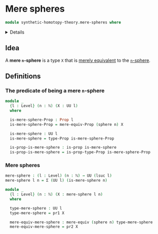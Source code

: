 # Mere spheres

```agda
module synthetic-homotopy-theory.mere-spheres where
```

<details></summary>Imports</summary>

```agda
open import elementary-number-theory.natural-numbers

open import foundation.dependent-pair-types
open import foundation.mere-equivalences
open import foundation.propositions
open import foundation.universe-levels

open import synthetic-homotopy-theory.spheres
```

</details>

## Idea

A **mere `n`-sphere** is a type `X` that is
[merely equivalent](foundation.mere-equivalences.md) to the
[`n`-sphere](synthetic-homotopy-theory.spheres.md).

## Definitions

### The predicate of being a mere `n`-sphere

```agda
module _
  {l : Level} (n : ℕ) (X : UU l)
  where

  is-mere-sphere-Prop : Prop l
  is-mere-sphere-Prop = mere-equiv-Prop (sphere n) X

  is-mere-sphere : UU l
  is-mere-sphere = type-Prop is-mere-sphere-Prop

  is-prop-is-mere-sphere : is-prop is-mere-sphere
  is-prop-is-mere-sphere = is-prop-type-Prop is-mere-sphere-Prop
```

### Mere spheres

```agda
mere-sphere : (l : Level) (n : ℕ) → UU (lsuc l)
mere-sphere l n = Σ (UU l) (is-mere-sphere n)

module _
  {l : Level} (n : ℕ) (X : mere-sphere l n)
  where

  type-mere-sphere : UU l
  type-mere-sphere = pr1 X

  mere-equiv-mere-sphere : mere-equiv (sphere n) type-mere-sphere
  mere-equiv-mere-sphere = pr2 X
```
